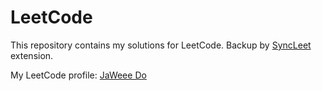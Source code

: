 # LeetCode

This repository contains my solutions for LeetCode. Backup by [SyncLeet](https://chromewebstore.google.com/detail/syncleet/maoikpiiondffkjfhjgdcfjklnmadhfk) extension.

My LeetCode profile: [JaWeee Do](https://leetcode.com/u/dohoanggiahuy317)
